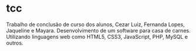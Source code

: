 tcc
===

Trabalho de conclusão de curso dos alunos, Cezar Luiz, Fernanda Lopes, Jaqueline e Mayara. Desenvolvimento de um software para casa de carnes. Utilizando linguagens web como HTML5, CSS3, JavaScript, PHP, MySQL e outros.